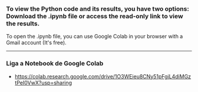 ### To view the Python code and its results, you have two options: Download the .ipynb file or access the read-only link to view the results.

To open the .ipynb file, you can use Google Colab in your browser with a Gmail account (It's free).



---



### Liga a Notebook de Google Colab
* https://colab.research.google.com/drive/1O3WEieu8CNy51pFgjL4diMGztPeI0VwX?usp=sharing
